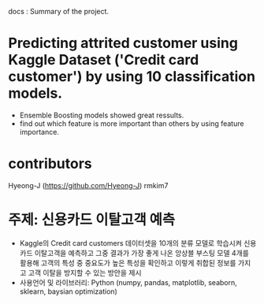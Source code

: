 docs : Summary of the project.

# Predicting attrited customer using Kaggle Dataset ('Credit card customer') by using 10 classification models.  


- Ensemble Boosting models showed great ressults.  
- find out which feature is more important than others by using feature importance.  

# contributors
Hyeong-J (https://github.com/Hyeong-J)
rmkim7

# 주제: 신용카드 이탈고객 예측  
- Kaggle의 Credit card customers 데이터셋을 10개의 분류 모델로 학습시켜 신용카드 이탈고객을 예측하고 그중 결과가 가장 좋게 나온 앙상블 부스팅 모델 4개를 활용해 고객의 특성 중 중요도가 높은 특성을 확인하고 이렇게 취합된 정보를 가지고 고객 이탈을 방지할 수 있는 방안을 제시  
- 사용언어 및 라이브러리: Python (numpy, pandas, matplotlib, seaborn, sklearn, baysian optimization)


